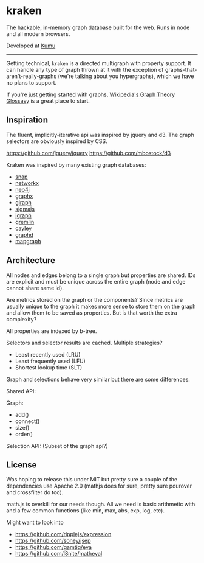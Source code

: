 kraken
======

The hackable, in-memory graph database built for the web. Runs in node and
all modern browsers.

Developed at [Kumu](https://kumu.io)

---

Getting technical, `kraken` is a directed multigraph with property support.
It can handle any type of graph thrown at it with the exception of graphs-that-aren't-really-graphs (we're talking about you hypergraphs),
which we have no plans to support.

If you're just getting started with graphs,
[Wikipedia's Graph Theory Glossasy](http://en.wikipedia.org/wiki/Glossary_of_graph_theory)
is a great place to start.

## Inspiration

The fluent, implicitly-iterative api was inspired by jquery and d3.
The graph selectors are obviously inspired by CSS.

https://github.com/jquery/jquery
https://github.com/mbostock/d3

Kraken was inspired by many existing graph databases:
- [snap](https://github.com/snap-stanford/snap)
- [networkx](http://networkx.github.io/)
- [neo4j](http://www.neo4j.org/)
- [graphx](http://spark.apache.org/docs/1.0.0/graphx-programming-guide.html)
- [giraph](http://giraph.apache.org/)
- [sigmajs](https://github.com/jacomyal/sigma.js/)
- [igraph](https://github.com/igraph/igraph)
- [gremlin](https://github.com/tinkerpop/gremlin)
- [cayley](https://github.com/google/cayley)
- [graphd](http://dl.acm.org/citation.cfm?id=1807283)
- [mapgraph](http://mapgraph.io/)

## Architecture

All nodes and edges belong to a single graph but properties are shared.
IDs are explicit and must be unique across the entire graph (node and edge cannot share same id).

Are metrics stored on the graph or the components? Since metrics are usually
unique to the graph it makes more sense to store them on the graph and allow them
to be saved as properties.  But is that worth the extra complexity?

All properties are indexed by b-tree.

Selectors and selector results are cached.
Multiple strategies?
- Least recently used (LRU)
- Least frequently used (LFU)
- Shortest lookup time (SLT)

Graph and selections behave very similar but there are some differences.

Shared API:

Graph:
- add()
- connect()
- size()
- order()

Selection API:
(Subset of the graph api?)

## License

Was hoping to release this under MIT but pretty sure a couple of the dependencies
use Apache 2.0 (mathjs does for sure, pretty sure pourover and crossfilter do too).

math.js is overkill for our needs though.  All we need is basic arithmetic with
and a few common functions (like min, max, abs, exp, log, etc).

Might want to look into
- https://github.com/ripplejs/expression
- https://github.com/soney/jsep
- https://github.com/gamtiq/eva
- https://github.com/l8nite/matheval
